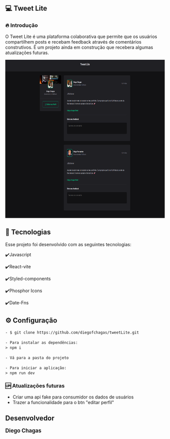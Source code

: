  ## 💻  Tweet Lite

### 🔥 Introdução
O Tweet Lite é uma plataforma colaborativa que permite que os usuários compartilhem posts e recebam feedback através de comentários construtivos. È um projeto ainda em construção que recebera algumas atualizações futuras.


<img width="700" height="500" src ="./src/assets/tweetLite.png" >



 ## :rocket: Tecnologias

Esse projeto foi desenvolvido com as seguintes tecnologias:

✔️Javascript

✔️React-vite

✔️Styled-components

✔️Phosphor Icons

✔️Date-Fns


## ⚙ Configuração

```
- $ git clone https://github.com/diegofchagas/tweetLite.git

- Para instalar as dependências:
> npm i

- Vá para a pasta do projeto

- Para iniciar a aplicação:
> npm run dev
```

### 🆙 Atualizações futuras

- Criar uma api fake para consumidor os dados de usuários
- Trazer a funcionalidade para o btn "editar perfil"

## Desenvolvedor 
<span style="font-size: larger;">**Diego Chagas**</span>
